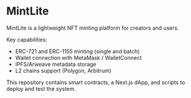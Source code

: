 # MintLite

MintLite is a lightweight NFT minting platform for creators and users.

Key capabilities:

- ERC-721 and ERC-1155 minting (single and batch)
- Wallet connection with MetaMask / WalletConnect
- IPFS/Arweave metadata storage
- L2 chains support (Polygon, Arbitrum)

This repository contains smart contracts, a Next.js dApp, and scripts to deploy and test the system.
